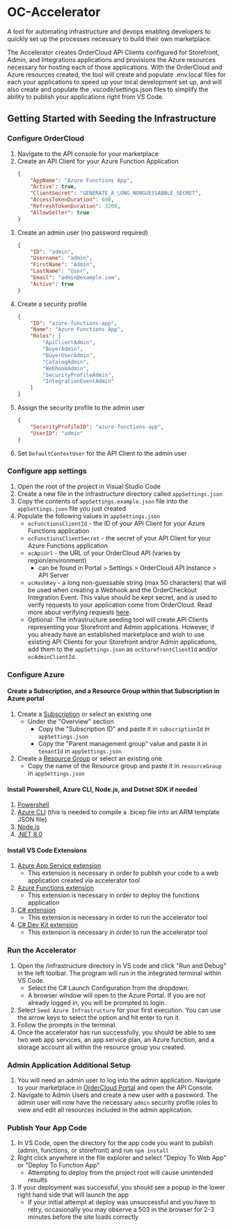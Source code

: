 # OC-Accelerator
A tool for automating infrastructure and devops enabling developers to quickly set up the processes necessary to build their own marketplace. 

The Accelerator creates OrderCloud API Clients configured for Storefront, Admin, and Integrations applications and provisions the Azure resources necessary for hosting each of those applications. With the OrderCloud and Azure resources created, the tool will create and populate .env.local files for each your applications to speed up your local development set up, and will also create and populate the .vscode/settings.json files to simplify the ability to publish your applications right from VS Code.

## Getting Started with Seeding the Infrastructure

### Configure OrderCloud
1. Navigate to the API console for your marketplace
2. Create an API Client for your Azure Function Application
    ```json
    {
        "AppName": "Azure Functions App",
        "Active": true,
        "ClientSecret": "GENERATE_A_LONG_NONGUESSABBLE_SECRET",
        "AccessTokenDuration": 600,
        "RefreshTokenDuration": 3200,
        "AllowSeller": true
    }
    ```
3. Create an admin user (no password required)
    ```json
    {
        "ID": "admin",
        "Username": "admin",
        "FirstName": "Admin",
        "LastName": "User",
        "Email": "admin@example.com",
        "Active": true
    }
    ```
3. Create a security profile
    ```json
    {
        "ID": "azure-functions-app",
        "Name": "Azure Functions App",
        "Roles": [
            "ApiClientAdmin",
            "BuyerAdmin",
            "BuyerUserAdmin",
            "CatalogAdmin",
            "WebhookAdmin",
            "SecurityProfileAdmin",
            "IntegrationEventAdmin"
        ]
    }
    ```
4. Assign the security profile to the admin user
    ```json
    {
        "SecurityProfileID": "azure-functions-app",
        "UserID": "admin"
    }
    ```
5. Set `DefaultContextUser` for the API Client to the admin user

### Configure app settings

1. Open the root of the project in Visual Studio Code
2. Create a new file in the infrastructure directory called `appSettings.json`
3. Copy the contents of `appSettings.example.json` file into the `appSettings.json` file you just created
4. Populate the following values in `appSettings.json`
    - `ocFunctionsClientId` - the ID of your API Client for your Azure Functions application
    - `ocFunctionsClientSecret` - the secret of your API Client for your Azure Functions application
    - `ocApiUrl` - the URL of your OrderCloud API (varies by region/environment)
       - can be found in Portal > Settings > OrderCloud API Instance > API Server
    - `ocHashKey` - a long non-guessable string (max 50 characters) that will be used when creating a Webhook and the OrderCheckout Integration Event. This value should be kept secret, and is used to verify requests to your application come from OrderCloud. Read more about verifying requests [here](https://ordercloud.io/knowledge-base/using-webhooks#verifying-the-webhook-request).
    - Optional: The infrastructure seeding tool will create API Clients representing your Storefront and Admin applications. However, if you already have an established marketplace and wish to use existing API Clients for your Storefront and/or Admin applications, add them to the `appSettings.json` as `ocStorefrontClientId` and/or `ocAdminClientId`.

### Configure Azure

#### Create a Subscription, and a Resource Group within that Subscription in Azure portal

1. Create a [Subscription](https://learn.microsoft.com/en-us/azure/cost-management-billing/manage/create-subscription) or select an existing one
    - Under the "Overview" section
        - Copy the "Subscription ID" and paste it in `subscriptionId` in `appSettings.json`
        - Copy the "Parent management group" value and paste it in `tenantId` in `appSettings.json` 
3. Create a [Resource Group](https://learn.microsoft.com/en-us/azure/azure-resource-manager/management/manage-resource-groups-portal#create-resource-groups) or select an existing one 
    - Copy the name of the Resource group and paste it in `resourceGroup` in `appSettings.json` 

#### Install Powershell, Azure CLI, Node.js, and Dotnet SDK if needed

1. [Powershell](https://learn.microsoft.com/en-us/powershell/scripting/install/installing-powershell?view=powershell-7.4)
2. [Azure CLI](https://learn.microsoft.com/en-us/cli/azure/install-azure-cli) (this is needed to compile a .bicep file into an ARM template JSON file)
3. [Node.js](https://nodejs.org/en/download/package-manager)
4. [.NET 8.0](https://dotnet.microsoft.com/en-us/download/dotnet/8.0)

#### Install VS Code Extensions

1. [Azure App Service extension](https://marketplace.visualstudio.com/items?itemName=ms-azuretools.vscode-azureappservice)
    - This extension is necessary in order to publish your code to a web application created via accelerator tool
2. [Azure Functions extension](https://marketplace.visualstudio.com/items?itemName=ms-azuretools.vscode-azurefunctions)
    - This extension is necessary in order to deploy the functions application
3. [C# extension](https://marketplace.visualstudio.com/items?itemName=ms-dotnettools.csharp)
    - This extension is necessary in order to run the accelerator tool
4. [C# Dev Kit extension](https://marketplace.visualstudio.com/items?itemName=ms-dotnettools.csdevkit)
    - This extension is necessary in order to run the accelerator tool

### Run the Accelerator
1. Open the /infrastructure directory in VS code and click "Run and Debug" in the left toolbar. The program will run in the integrated terminal within VS Code.
    - Select the C# Launch Configuration from the dropdown.
    - A browser window will open to the Azure Portal. If you are not already logged in, you will be prompted to login.
2. Select `Seed Azure Infrastructure` for your first execution. You can use the arrow keys to select the option and hit enter to run it.
3. Follow the prompts in the terminal.
4. Once the accelerator has run successfully, you should be able to see two web app services, an app service plan, an Azure function, and a storage account all within the resource group you created.

### Admin Application Additional Setup
1. You will need an admin user to log into the admin application. Navigate to your marketplace in [OrderCloud Portal](https://portal.ordercloud.io/) and open the API Console.
2. Navigate to Admin Users and create a new user with a password.  The admin user will now have the necessary `admin` security profile roles to view and edit all resources included in the admin application.

### Publish Your App Code
1. In VS Code, open the directory for the app code you want to publish (admin, functions, or storefront) and run `npm install`
2. Right click anywhere in the file explorer and select "Deploy To Web App" or "Deploy To Function App"
   - Attempting to deploy from the project root will cause unintended results
3. If your deployment was successful, you should see a popup in the lower right hand side that will launch the app
   - If your initial attempt at deploy was unsuccessful and you have to retry, occasionally you may observe a 503 in the browser for 2-3 minutes before the site loads correctly
   

